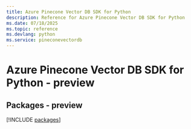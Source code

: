 ```yaml
---
title: Azure Pinecone Vector DB SDK for Python
description: Reference for Azure Pinecone Vector DB SDK for Python
ms.date: 07/18/2025
ms.topic: reference
ms.devlang: python
ms.service: pineconevectordb
---
```

# Azure Pinecone Vector DB SDK for Python - preview
## Packages - preview
[!INCLUDE [packages](pinecone-vector-db-index.md)]